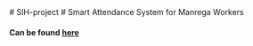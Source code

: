 <body background = "#456">
  # SIH-project
# Smart Attendance System for Manrega Workers

<h4>Can be found <a href = "http://pantomimical-finish.000webhostapp.com/home.php">here</a></h4>
